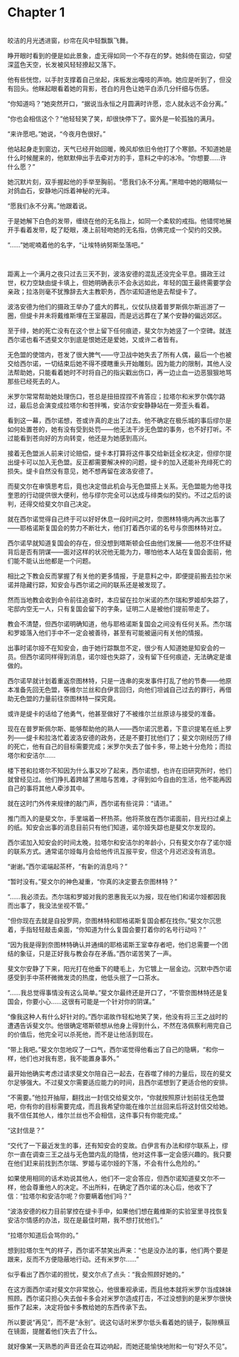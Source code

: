# Chapter 1

<br>
皎洁的月光透进窗，纱帘在风中轻飘飘飞舞。

睁开眼时看到的便是如此景象，虚无得如同一个不存在的梦。她斜倚在窗边，仰望深蓝色天空，长发被风轻轻撩起又落下。

他有些恍惚，以手肘支撑着自己坐起，床板发出嘎吱的声响。她应是听到了，但没有回头。他眯起眼看着她的背影，苍白的月色让她平白添几分纤细与伤感。

“你知道吗？”她突然开口，“据说当永恒之月圆满时许愿，恋人就永远不会分离。”

“你也会相信这个？”他轻轻笑了笑，却很快停下了。窗外是一轮孤独的满月。

“来许愿吧。”她说，“今夜月色很好。”

他站起身走到窗边，天气已经开始回暖，晚风却依旧令他打了个寒颤。不知道她是什么时候醒来的，他默默伸出手去牵对方的手，意料之中的冰冷。“你想要……许什么愿？”

她沉默片刻，双手握起他的手举至胸前。“愿我们永不分离。”黑暗中她的眼睛似一对鸽血石，安静地闪烁着神秘的光泽。

“愿我们永不分离。”他跟着说。

于是她解下白色的发带，缠绕在他的无名指上，如同一个柔软的戒指。他错愕地展开手看着发带，眨了眨眼，凑上前轻吻她的无名指，仿佛完成一个契约的交换。

“……”她呢喃着他的名字，“让埃特纳努斯坠落吧。”

<br>

距离上一个满月之夜只过去三天不到，波洛安德的混乱还没完全平息。摄政王过世，权力空缺由缇卡填上，但她明确表示不会永远如此，年轻的国王最终需要学会亲政；拉洛则毫不犹豫辞去大主教职务，西尔诺知道他是去帮缇卡了。

波洛安德为他们的摄政王举办了盛大的葬礼，仪仗队绕着普罗斯佩尔斯巡游了一圈，但缇卡并未将戴维斯埋在王室墓园，而是远远葬在了某个安静的偏远郊区。

至于绯，她的死亡没有在这个世上留下任何痕迹，斐文尔为她竖了一个空碑。就连西尔诺也看不透斐文尔到底是恨她还是爱她，又或许二者皆有。

无色盟的使馆内，苍发了很大脾气——守卫战中她失去了所有人偶，最后一个也被交给西尔诺，一切结束后她不得不摸瞎重头开始雕刻。因为能力的限制，其他人没法帮助她，只能看着她时不时将自己的指尖戳出伤口，再一边止血一边恶狠狠地骂那些已经死去的人。

米罗尔常常帮助她处理伤口，苍总是扭扭捏捏不肯答应；拉塔尔和米罗尔偶尔路过，最后总会演变成拉塔尔和苍拌嘴，安洁尔安安静静站在一旁歪头看着。

看到这一幕，西尔诺想，苍或许真的走出了过去。他不确定在极乐城的事后缪尔是如何处置苍的，她有没有受到处罚——他无法干涉无色盟的事务，也不好打听。不过能看到苍向好的方向转变，他还是为她感到高兴。

接着无色盟派人前来讨论赔偿，缇卡本打算将这件事交给新廷全权决定，但缪尔提出缇卡可以加入无色盟。反正都需要解决梓的问题，缇卡的加入还能补充绯死亡的损失。缇卡自然没有意见，她不想再留在波洛安德了。

而斐文尔在审慎思考后，竟也决定借此机会与无色盟搭上关系。无色盟能为他寻找奎恩的行动提供很大便利，他与缪尔完全可以达成与绯类似的契约。不过之后的谈判，还得交给斐文尔自己决定。

就在西尔诺觉得自己终于可以好好休息一段时间之时，奈图林特境内再次出事了——耶格诺斯复国会的势力不断壮大，他们打着西尔诺的名号与奈图林特对立。

西尔诺早就知道复国会的存在，但没想到塔斯顿会任由他们发展——他忍不住怀疑背后是否有阴谋——面对这样的状况他无能为力，哪怕他本人站在复国会面前，他们能不能认出他都是一个问题。

相比之下教会反而掌握了有关他的更多情报，于是意料之中，即便提前搬去拉尔米诺并隐藏行踪，知安会与西尔诺之间的联系还是被发现了。

然而当地教会收到命令前往追查时，本应留在拉尔米诺的杰尔瑞和罗姬却失踪了，宅邸内空无一人，只有复国会留下的字条，证明二人是被他们提前带走了。

教会不清楚，但西尔诺明确知道，他与耶格诺斯复国会之间没有任何关系。杰尔瑞和罗姬落入他们手中不一定会被善待，甚至有可能被逼问有关他的情报。

出事时诺尔娅不在知安会，由于她行踪飘忽不定，很少有人知道她是知安会的一员。但西尔诺同样得到消息，诺尔娅也失踪了，没有留下任何痕迹，无法确定是谁做的。

西尔诺早就计划着重返奈图林特，只是一连串的突发事件打乱了他的节奏——他原本准备先回无色盟，等维尔兰丝和白伊言回归，向他们坦诚自己过去的罪行，再借助无色盟的力量前往奈图林特一探究竟。

或许是缇卡的话给了他勇气，他甚至做好了不被维尔兰丝原谅与接受的准备。

现在在普罗斯佩尔斯、能够帮助他的熟人——西尔诺沉思着，下意识提笔在纸上罗列——缇卡和拉洛忙着波洛安德的政务，还是不要打扰他们了；斐文尔刚经历了绯的死亡，他有自己的目标需要完成；米罗尔失去了伽卡多，带上她十分危险；而拉塔尔和安洁尔……

楼下苍和拉塔尔不知因为什么事又吵了起来，西尔诺想，也许在旧研究所时，他们就曾经见过。他们挣扎着跨越了黑暗与苦难，才得到如今自由的生活，他不能再因自己的事将其他人牵涉其中。

就在这时门外传来规律的敲门声，西尔诺有些诧异：“请进。”

推门而入的是斐文尔，手里端着一杯热茶。他将茶放在西尔诺面前，目光扫过桌上的纸。知安会出事的消息目前只有他们知道，诺尔娅失踪也是斐文尔发现的。

西尔诺加入知安会的时间太晚，拉塔尔和安洁尔的年龄小，只有斐文尔存了诺尔娅的联系方式。通常诺尔娅每月会给他传讯互报平安，但这个月迟迟没有消息。

“谢谢。”西尔诺端起茶杯，“有新的消息吗？”

“暂时没有。”斐文尔的神色凝重，“你真的决定要去奈图林特？”

“……我必须去。杰尔瑞和罗姬对我的恩惠我无以为报，现在他们和诺尔娅都因我而出事了，我没法坐视不管。”

“但你现在去就是自投罗网，奈图林特和耶格诺斯复国会都在找你。”斐文尔沉思着，手指轻轻敲击桌面，“你知道为什么复国会要打着你的名号行动吗？”

“因为我是得到奈图林特确认并通缉的耶格诺斯王室幸存者吧，他们总需要一个团结的象征，只是正好我与教会存在矛盾。”西尔诺苦笑了一声。

斐文尔安静了下来，阳光打在他垂下的睫毛上，为它镀上一层金边。沉默中西尔诺感受到手中茶杯微微发烫的热度，他低头抿了一口茶水。

“……我总觉得事情没有这么简单。”斐文尔最终还是开口了，“不管奈图林特还是复国会，你要小心……这很有可能是一个针对你的阴谋。”

“像我这种人有什么好针对的。”西尔诺故作轻松地笑了笑，他没有将三王之战时的遭遇告诉斐文尔。他很确定塔斯顿想从他身上得到什么，不然在洛佩察利用完自己的价值后，他完全可以杀死他，而不是让他活到现在。

“带上我吧。”斐文尔忽地叹了一口气，西尔诺觉得他看出了自己的隐瞒，“和你一样，他们也对我有恩，我不能置身事外。”

最开始他确实考虑过请求斐文尔陪自己一起去，在吞噬了绯的力量后，现在的斐文尔足够强大。不过斐文尔需要适应能力的时间，且西尔诺想到了更适合他的安排。

“不需要。”他拉开抽屉，翻找出一封信交给斐文尔，“你就按照原计划前往无色盟吧，你有你的目标需要完成，而且我希望你能在维尔兰丝回来后将这封信交给她。我不信任其他人，维尔兰丝也不会相信，这件事只有你能完成。”

“这封信是？”

“交代了一下最近发生的事，还有知安会的变故。白伊言有办法和缪尔联系上，缪尔一直在调查三王之战与无色盟内乱的隐情，他对这件事一定会感兴趣的。我只要在他们赶来前找到杰尔瑞、罗姬与诺尔娅的下落，不会有什么危险的。”

如果使用相同的话术劝说其他人，他们不一定会答应，但西尔诺知道斐文尔不一样，他会尊重他人的决定。不出所料，在确定了西尔诺的决心后，他收下了信：“拉塔尔和安洁尔呢？你要瞒着他们吗？”

“波洛安德的权力目前掌控在缇卡手中，如果他们想在戴维斯的实验室里寻找恢复安洁尔情感的办法，现在是最佳时期，我不想打扰他们。”

“拉塔尔知道后会骂你的。”

想到拉塔尔生气的样子，西尔诺不禁笑出声来：“也是没办法的事，他们两个要是跟来，反而不方便隐蔽地行动。还有米罗尔……”

似乎看出了西尔诺的担忧，斐文尔点了点头：“我会照顾好她的。”

在这方面西尔诺对斐文尔非常放心，他很重视承诺，而且他本就将米罗尔当成妹妹照顾。西尔诺只担心失去伽卡多会对米罗尔造成打击，不过没想到的是米罗尔很快振作了起来，决定将伽卡多教给她的东西传承下去。

所以要说“再见”，而不是“永别”。说这句话时米罗尔低头看着她的镜子，裂隙横亘在镜面，提醒着他们失去了什么。

就好像某一天熟悉的声音还会在耳边响起，而她还能愉快地附和一句“好久不见”。
